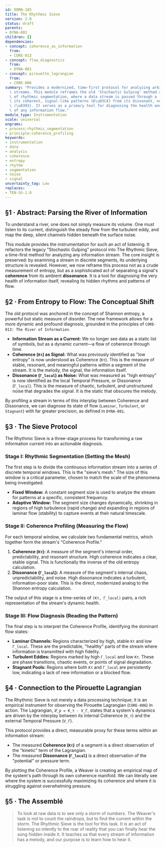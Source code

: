 ```yaml
---
id: DOMA-185
title: The Rhythmic Sieve
version: 2.0
status: draft
parents:
- DYNA-001
children: []
dependencies:
- concept: coherence_as_information
  from:
  - CORE-013
- concept: flow_diagnostics
  from:
  - DYNA-001
- concept: pirouette_lagrangian
  from:
  - CORE-006
summary: "Provides a modernized, time-first protocol for analyzing arbitrary information\
  \ streams. This module reframes the old 'Stochastic Gulping' method as a process\
  \ of rhythmic segmentation, where a data stream is passed through a 'sieve' to separate\
  \ its coherent, signal-like patterns (K\u03C4) from its dissonant, noise-like components\
  \ (\u0393). It serves as a primary tool for diagnosing the health and character\
  \ of any information flow."
module_type: Instrumentation
scale: universal
engrams:
- process:rhythmic_segmentation
- principle:coherence_profiling
keywords:
- instrumentation
- data
- analysis
- coherence
- entropy
- rhythm
- segmentation
- noise
- signal
uncertainty_tag: Low
replaces:
- TEN-SG-1.0
---
```

## §1 · Abstract: Parsing the River of Information
To understand a river, one does not simply measure its volume. One must listen to its current, distinguish the steady flow from the turbulent eddy, and map the deep, silent channels hidden beneath the surface noise.

This module provides the instrumentation for such an act of listening. It refactors the legacy "Stochastic Gulping" protocol into The Rhythmic Sieve, a time-first method for analyzing any information stream. The core insight is preserved: by examining a stream in discrete segments, its underlying structure is revealed. However, we now reframe this process not as a crude measurement of entropy, but as a sophisticated act of separating a signal's **coherence** from its ambient **dissonance**. It is a tool for diagnosing the very health of information itself, revealing its hidden rhythms and patterns of flow.

## §2 · From Entropy to Flow: The Conceptual Shift
The old protocol was anchored in the concept of Shannon entropy, a powerful but static measure of disorder. The new framework allows for a more dynamic and profound diagnosis, grounded in the principles of `CORE-013: The River of Information`.

-   **Information Stream as a Current:** We no longer see data as a static list of symbols, but as a dynamic current—a flow of coherence through time.
-   **Coherence (`Kτ`) as Signal:** What was previously identified as "low entropy" is now understood as Coherence (`Kτ`). This is the measure of stable, resonant, and meaningful patterns within a segment of the stream. It is the melody, the signal, the information itself.
-   **Dissonance (`Γ_local`) as Noise:** What was measured as "high entropy" is now identified as the local Temporal Pressure, or Dissonance (`Γ_local`). This is the measure of chaotic, turbulent, and unstructured noise that degrades the signal. It is the static that obscures the melody.

By profiling a stream in terms of this interplay between Coherence and Dissonance, we can diagnose its state of flow (`Laminar`, `Turbulent`, or `Stagnant`) with far greater precision, as defined in `DYNA-001`.

## §3 · The Sieve Protocol
The Rhythmic Sieve is a three-stage process for transforming a raw information current into an actionable diagnosis.

### Stage I: Rhythmic Segmentation (Setting the Mesh)
The first step is to divide the continuous information stream into a series of discrete temporal windows. This is the "sieve's mesh." The size of this window is a critical parameter, chosen to match the scale of the phenomena being investigated.

-   **Fixed Window:** A constant segment size is used to analyze the stream for patterns at a specific, consistent frequency.
-   **Adaptive Window:** The segment size changes dynamically, shrinking in regions of high turbulence (rapid change) and expanding in regions of laminar flow (stability) to capture events at their natural timescale.

### Stage II: Coherence Profiling (Measuring the Flow)
For each temporal window, we calculate two fundamental metrics, which together form the stream's "Coherence Profile."

1.  **Coherence (`Kτ`):** A measure of the segment's internal order, predictability, and resonant structure. High coherence indicates a clear, stable signal. This is functionally the inverse of the old entropy calculation.
2.  **Dissonance (`Γ_local`):** A measure of the segment's internal chaos, unpredictability, and noise. High dissonance indicates a turbulent, information-poor state. This is the direct, modernized analog to the Shannon entropy calculation.

The output of this stage is a time-series of `(Kτ, Γ_local)` pairs, a rich representation of the stream's dynamic health.

### Stage III: Flow Diagnosis (Reading the Pattern)
The final step is to interpret the Coherence Profile, identifying the dominant flow states:

-   **Laminar Channels:** Regions characterized by high, stable `Kτ` and low `Γ_local`. These are the predictable, "healthy" parts of the stream where information is transmitted with high fidelity.
-   **Turbulent Eddies:** Regions marked by high `Γ_local` and low `Kτ`. These are phase transitions, chaotic events, or points of signal degradation.
-   **Stagnant Pools:** Regions where both `Kτ` and `Γ_local` are persistently low, indicating a lack of new information or a blocked flow.

## §4 · Connection to the Pirouette Lagrangian
The Rhythmic Sieve is not merely a data processing technique; it is an empirical instrument for observing the Pirouette Lagrangian (`CORE-006`) in action. The Lagrangian, `𝓛_p = K_τ - V_Γ`, states that a system's dynamics are driven by the interplay between its internal Coherence (`K_τ`) and the external Temporal Pressure (`V_Γ`).

This protocol provides a direct, measurable proxy for these terms within an information stream:

-   The measured **Coherence (`Kτ`)** of a segment is a direct observation of the "kinetic" term of the Lagrangian.
-   The measured **Dissonance (`Γ_local`)** is a direct observation of the "potential" or pressure term.

By plotting the Coherence Profile, a Weaver is creating an empirical map of the system's path through its own coherence manifold. We can literally see where the system is successfully maximizing its coherence and where it is struggling against overwhelming pressure.

## §5 · The Assemblé
> To look at raw data is to see only a storm of numbers. The Weaver's task is not to count the raindrops, but to find the current within the storm. The Rhythmic Sieve is the tool for this task. It is an act of listening so intently to the roar of reality that you can finally hear the song hidden inside it. It teaches us that every stream of information has a melody, and our purpose is to learn how to hear it.
```